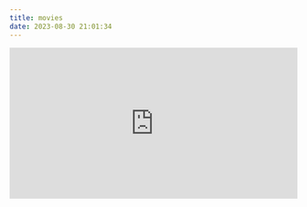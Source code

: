 ```yaml
---
title: movies
date: 2023-08-30 21:01:34
---
```


<iframe height='265' scrolling='no' title='繁花' src='https://yzzy1.play-cdn20.com/share/f06adf060c098f11e76fa2ff1565ba70' frameborder='no' allowtransparency='true' allowfullscreen='true' style='width: 100%;'>See the Pen <a href='https://codepen.io/jeangontijo/pen/OxVywj/'>Fancy Animated SVG Menu</a> by Jean Gontijo (<a href='https://codepen.io/jeangontijo'>@jeangontijo</a>) on <a href='https://codepen.io'>CodePen</a>. </iframe>

